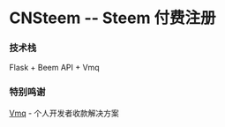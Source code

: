 # CNSteem -- Steem 付费注册

### 技术栈

Flask + Beem API + Vmq



### 特别鸣谢

[Vmq](https://github.com/szvone/Vmq) - 个人开发者收款解决方案